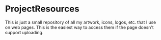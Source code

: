 # ProjectResources
This is just a small repository of all my artwork, icons, logos, etc. that I use on web pages. This is the easiest way to access them if the page doesn't support uploading.
